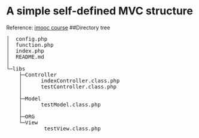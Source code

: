 # A simple self-defined MVC structure
Reference: [imooc course](http://www.imooc.com/video/905)
##Directory tree
<pre>
│  config.php  
│  function.php  
│  index.php  
│  README.md  
│  
└─libs  
    ├─Controller  
    │      indexController.class.php  
    │      testController.class.php  
    │  
    ├─Model  
    │      testModel.class.php  
    │  
    ├─ORG  
    └─View  
            testView.class.php  
</pre>